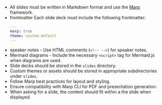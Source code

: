- All slides must be written in Markdown format and use the [Marp](https://marp.app/) framework.
- frontmatter Each slide deck must include the following frontmatter:
   ```yaml
   ---
   marp: true
   theme: custom-default
   ---
   ```
- speaker notes - Use HTML comments (`<!-- -->`) for speaker notes.
- Mermaid diagrams - Include the necessary `<script>` tag for Mermaid.js when diagrams are used.
- Slide decks should be stored in the `slides` directory.
- Custom themes or assets should be stored in appropriate subdirectories under `slides`.
- Follow Marp best practices for layout and styling.
- Ensure compatibility with Marp CLI for PDF and presentation generation.
- When asking for a slide, the content should fit within a the slide when displayed.
